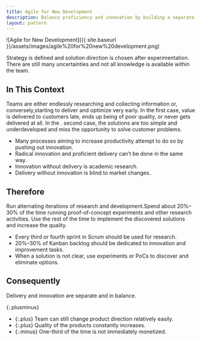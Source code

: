 ```yaml
---
title: Agile for New Development
description: Balance proficiency and innovation by building a separate time for each into your development cycle
layout: pattern
---
```


![Agile for New Development]({{ site.baseurl }}/assets/images/agile%20for%20new%20development.png)

Strategy is defined and solution direction is chosen after experimentation. There are still many uncertainties and not all knowledge is available within the team.

## In This Context

Teams are either endlessly researching and collecting information or, conversely,starting to deliver and optimize very early. In the first case, value is delivered to customers late, ends up being of poor quality, or never gets delivered at all. In the . second case, the solutions are too simple and underdeveloped and miss the opportunity to solve customer problems.

- Many processes aiming to increase productivity attempt to do so by pushing out innovation.
- Radical innovation and proficient delivery can’t be done in the same way.
- Innovation without delivery is academic research.
- Delivery without innovation is blind to market changes.

## Therefore

Run alternating iterations of research and development.Spend about 20%–30% of the time running proof-of-concept experiments and other research activities. Use the rest of the time to implement the discovered solutions and increase the quality.

- Every third or fourth sprint in Scrum should be used for research.
- 20%–30% of Kanban backlog should be dedicated to innovation and improvement tasks.
- When a solution is not clear, use experiments or PoCs to discover and eliminate options.

## Consequently

Delivery and innovation are separate and in balance.

{:.plusminus}
- {:.plus} Team can still change product direction relatively easily.
- {:.plus} Quality of the products constantly increases.
- {:.minus} One-third of the time is not immediately monetized.
